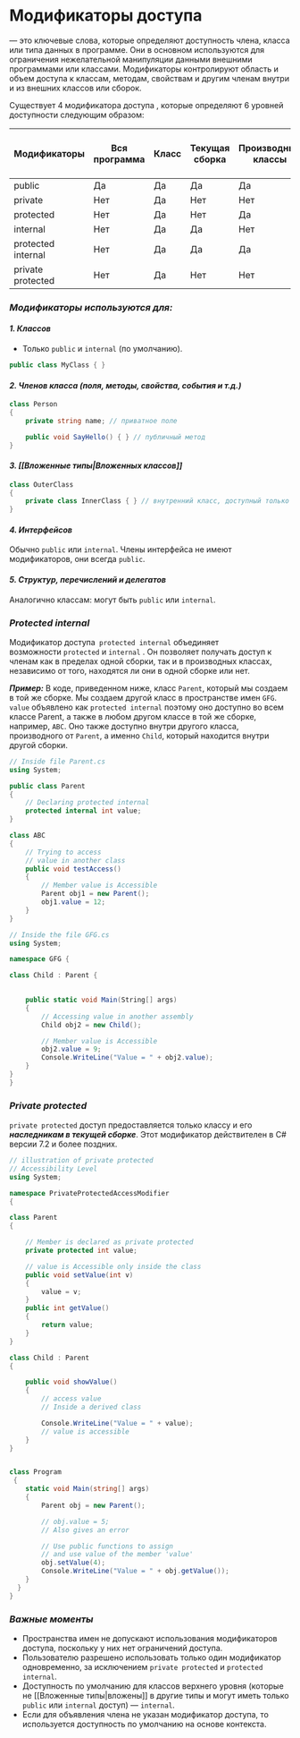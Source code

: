 # **Модификаторы доступа** 
— это ключевые слова, которые определяют доступность члена, класса или типа данных в программе. Они в основном используются для ограничения нежелательной манипуляции данными внешними программами или классами. Модификаторы контролируют область и объем доступа к классам, методам, свойствам и другим членам внутри и из внешних классов или сборок.

Существует 4 модификатора доступа , которые определяют 6 уровней доступности следующим образом:

| Модификаторы       | Вся программа | Класс | Текущая сборка | Производные классы | Производные классы в текущей сборке |
| ------------------ | ------------- | ----- | -------------- | ------------------ | ----------------------------------- |
| public             | Да            | Да    | Да             | Да                 | Да                                  |
| private            | Нет           | Да    | Нет            | Нет                | Нет                                 |
| protected          | Нет           | Да    | Нет            | Да                 | Да                                  |
| internal           | Нет           | Да    | Да             | Нет                | Да                                  |
| protected internal | Нет           | Да    | Да             | Да                 | Да                                  |
| private protected  | Нет           | Да    | Нет            | Нет                | Да                                  |

### *Модификаторы используются для:*

#### *1. Классов*

- Только `public` и `internal` (по умолчанию).
``` cs
public class MyClass { }
```

#### *2. Членов класса (поля, методы, свойства, события и т.д.)*
``` cs
class Person
{
    private string name; // приватное поле

    public void SayHello() { } // публичный метод
}
```
#### *3. [[Вложенные типы|Вложенных классов]]*

```cs
class OuterClass
{
    private class InnerClass { } // внутренний класс, доступный только внутри OuterClass
}
```
#### *4. Интерфейсов*

Обычно `public` или `internal`. Члены интерфейса не имеют модификаторов, они всегда `public`.
#### *5. Структур, перечислений и делегатов*

Аналогично классам: могут быть `public` или `internal`.

### *Protected internal*

Модификатор доступа` protected internal` объединяет возможности `protected` и `internal` . Он позволяет получать доступ к членам как в пределах одной сборки, так и в производных классах, независимо от того, находятся ли они в одной сборке или нет.

***Пример:***
В коде, приведенном ниже, класс `Parent`, который мы создаем в той же сборке. Мы создаем другой класс в пространстве имен `GFG`. `value` объявлено как `protected internal` поэтому оно доступно во всем классе Parent, а также в любом другом классе в той же сборке, например, `ABC`. Оно также доступно внутри другого класса, производного от `Parent`, а именно `Child`, который находится внутри другой сборки.


```cs
// Inside file Parent.cs
using System;

public class Parent
{
    // Declaring protected internal
    protected internal int value;
}

class ABC
{
    // Trying to access 
    // value in another class
    public void testAccess()
    {
        // Member value is Accessible
        Parent obj1 = new Parent();
        obj1.value = 12;
    }
}
```


```cs
// Inside the file GFG.cs 
using System;

namespace GFG {

class Child : Parent {

	
	public static void Main(String[] args)
	{
		// Accessing value in another assembly
		Child obj2 = new Child();

		// Member value is Accessible
		obj2.value = 9;
		Console.WriteLine("Value = " + obj2.value);
	}
}
}
```
### *Private protected*

`private protected` доступ предоставляется только классу и его ***наследникам в текущей сборке***. Этот модификатор действителен в C# версии 7.2 и более поздних.
```cs
// illustration of private protected 
// Accessibility Level
using System;

namespace PrivateProtectedAccessModifier 
{

class Parent 
{

	// Member is declared as private protected
	private protected int value;

	// value is Accessible only inside the class
	public void setValue(int v)
	{
		value = v;
	}
	public int getValue()
	{
		return value;
	}
}

class Child : Parent 
{

	public void showValue()
	{
		// access value
		// Inside a derived class

		Console.WriteLine("Value = " + value);
		// value is accessible
	}
}


class Program 
 {	
	static void Main(string[] args)
	{
		Parent obj = new Parent();

		// obj.value = 5;
		// Also gives an error

		// Use public functions to assign
		// and use value of the member 'value'
		obj.setValue(4);
		Console.WriteLine("Value = " + obj.getValue());
	}
  }
}
```

### *Важные моменты*

- Пространства имен не допускают использования модификаторов доступа, поскольку у них нет ограничений доступа.
- Пользователю разрешено использовать только один модификатор одновременно, за исключением `private protected` и `protected internal`.
- Доступность по умолчанию для классов верхнего уровня (которые не [[Вложенные типы|вложены]] в другие типы и могут иметь только `public` или `internal` доступ) — `internal`.
- Если для объявления члена не указан модификатор доступа, то используется доступность по умолчанию на основе контекста.